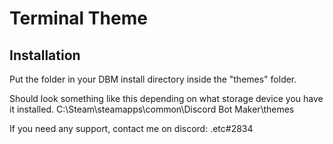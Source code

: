 # Terminal Theme

## Installation
Put the folder in your DBM install directory inside the "themes" folder.

Should look something like this depending on what storage device you have it installed.
C:\Steam\steamapps\common\Discord Bot Maker\themes

If you need any support, contact me on discord: .etc#2834
